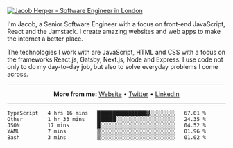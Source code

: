 [![Jacob Herper - Software Engineer in London](https://res.cloudinary.com/jacobherper/image/upload/v1595605963/github_banner.png)](https://herper.io/)

I'm Jacob, a Senior Software Engineer with a focus on front-end JavaScript, React and the Jamstack. I create amazing websites and web apps to make the internet a better place.

The technologies I work with are JavaScript, HTML and CSS with a focus on the frameworks React.js, Gatsby, Next.js, Node and Express. I use code not only to do my day-to-day job, but also to solve everyday problems I come across.

-----

<p align="center">
  <strong>More from me:</strong> 
  <a href="https://herper.io">Website</a> •
  <a href="https://twitter.com/intent/follow?screen_name=jakeherp&tw_p=followbutton">Twitter</a> •
  <a href="https://www.linkedin.com/in/jacobherper/">LinkedIn</a>
</p>

-----

<!--START_SECTION:waka-->
```text
TypeScript   4 hrs 16 mins   ████████████████▓░░░░░░░░   67.01 % 
Other        1 hr 33 mins    ██████░░░░░░░░░░░░░░░░░░░   24.35 % 
JSON         17 mins         █░░░░░░░░░░░░░░░░░░░░░░░░   04.52 % 
YAML         7 mins          ▒░░░░░░░░░░░░░░░░░░░░░░░░   01.96 % 
Bash         3 mins          ▒░░░░░░░░░░░░░░░░░░░░░░░░   01.02 % 
```
<!--END_SECTION:waka-->
